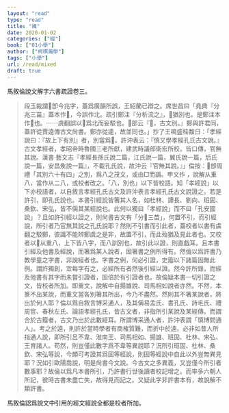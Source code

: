 ```yaml
---
layout: "read"
type: "read"
title: "襍"
date: 2020-01-02
categories: ["經"]
book: ["01小學"]
author: ["柯棋瀚學"]
tags: ["小學"]
url: /read/mixed
draft: true
---
```


馬敘倫<v>說文解字六書疏證</v>卷三。

> 段玉裁謂𠔁卽今兆字，蓋爲<v>廣韻</v>所誤，王紹蘭已辯之。席世昌曰「<v>堯典</v>『分兆三苗』蓋本作𠔁，今誤作北。疏引鄭注『分析流之』，𠔁猶別也。是鄭注本作𠔁也。⋯⋯虞翻誤以𠔁爲北而妄駁也。𦮃部云『𠔁，古文別。』鄭與許君同，蓋許從賈逵傳古文尙書。鄭亦從逵，故並同也。」<n>抄了王鳴盛</n>桂馥日：「孝經說曰：『故上下有別』者，別當爲𠔁。<v>許沖表</v>云：『慎又學<v>孝經</v>孔氏古文說。』<v>古文孝經</v>者，孝昭帝時魯國三老所獻，建武時議郎衛宏所校，皆口傳，官無其說。<v>漢書‧藝文志</v>『<v>孝經</v>長孫氏說二篇，江氏說一篇，翼氏說一篇，后氏說一篇，安昌矦說一篇』，不載孔氏說，故沖云『官無其說。』」倫按：𠔁卽<v>周禮</v>「其別六十有四」之別，爲八之茂文，或由□而譌。甲文作                                ，說解从重八，當作从二八，或校者改之。「八，別也」以下皆校語。知「孝經說」以下亦校語者，以自敘言<v>孝經</v>孔氏古文及<v>許沖表</v>言<v>孝經</v>孔氏古文說證之。若是許引，即孔氏說也。本書引經說皆箸其人名，如杜林、譚長、劉向、班固、桑欽、宋弘，皆不偁其某經說也。此何以獨曰「孝經說」而不曰「孔安國說」？且如許引經以證之，則<v>尙書古文</v>有「分𠔁三苗」，何置不引，而引經說，所引者乃官無其說之孔氏說耶？然則不引<v>書</v>而引此者，蓋校者以<v>書</v>有虞翻之駁鄭，彼識不能辨鄭虞之是非，故置不引，而此殆猶及見此者也。又校者以𠔁从重八，上下皆八字，而八訓別也，故引此以證，則直戯耳。且本書引經及他書及經說，而箸爲某人說者，固箸書之例所得有。然倫以爲許書乃教學童之字書，非說經者也。字書之例，何必引證，<v>史籀</v>以下諸篇固無此例。謂許獨創，宜每字有之，必經所有者然後引經以證。然今許所錄，而經及他書有其字而未嘗引證者，固倍於有引證者也。故倫疑本書一切引證之文，皆校者所加。即重文，說解中自揚雄說、司馬相如說者亦然。不然，本篆不出某說，而重文當各別箸其所出，今乃不盡然。然則其不箸某說者，將出於何人耶？倫以爲自敘言博采通人，及其偁易孟氏、書孔氏、詩毛氏、禮周官、春秋左氏、論語孝經孔氏，皆古文者，非指所引某說及某經傳。而謂合於古籀者，古文乃出於此數經耳。所謂博采通人者，<v>許沖表</v>謂「慎博問通人」。考之於逵，則許於當時學者有商榷質難，而折中於逵。必非如昔人所指通人說，即所引呂不韋、淮南王、司馬相如、揚雄、班固、杜林、宋弘、王育諸人。苟然，則豈僅此數字爲不韋等異說耶？況所引班固、杜林、桑欽、宋弘等說，今頗可考證其爲固等經說，則固等經說中自此以外豈無異見耶？況如引歐陽喬說，明是尙書今文說。今古文之多異義，又豈僅今所引者數事耶？故倫以爲凡本書所引，乃許書行世後讀者校記增之。而率多六朝人所記，彼時古書未盡亡失，故得見而記之。又疑此字非許書本有，故說解不類許書。

馬敘倫認爲說文中引用的經文經說全都是校者所加。
